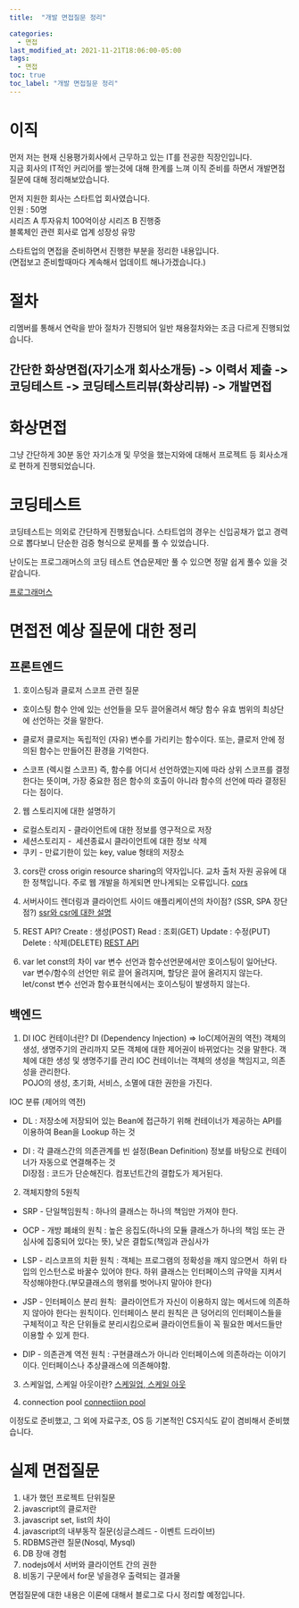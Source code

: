 ```yaml
---
title:  "개발 면접질문 정리"

categories:
  - 면접
last_modified_at: 2021-11-21T18:06:00-05:00
tags:
  - 면접
toc: true
toc_label: "개발 면접질문 정리"
---
```


# 이직
먼저 저는 현재 신용평가회사에서 근무하고 있는 IT를 전공한 직장인입니다. <br>
지금 회사의 IT적인 커리어를 쌓는것에 대해 한계를 느껴 이직 준비를 하면서 개발면접 질문에 대해 정리해보았습니다.<br>

먼저 지원한 회사는 스타트업 회사였습니다.<br>
인원 : 50명 <br>
시리즈 A 투자유치 100억이상 시리즈 B 진행중<br>
블록체인 관련 회사로 업계 성장성 유망

스타트업의 면접을 준비하면서 진행한 부분을 정리한 내용입니다. <br>
(면접보고 준비할때마다 계속해서 업데이트 해나가겠습니다.)

# 절차
리멤버를 통해서 연락을 받아 절차가 진행되어 일반 채용절차와는 조금 다르게 진행되었습니다.

## 간단한 화상면접(자기소개 회사소개등) -> 이력서 제출 -> 코딩테스트 -> 코딩테스트리뷰(화상리뷰) -> 개발면접

# 화상면접
그냥 간단하게 30분 동안 자기소개 및 무엇을 했는지와에 대해서 프로젝트 등 회사소개로 편하게 진행되었습니다.

# 코딩테스트
코딩테스트는 의외로 간단하게 진행됬습니다. 스타트업의 경우는 신입공채가 없고 경력으로 뽑다보니 단순한 검증 형식으로 문제를 풀 수 있었습니다.<br>

난이도는 프로그래머스의 코딩 테스트 연습문제만 풀 수 있으면 정말 쉽게 풀수 있을 것 같습니다.<br>

[프로그래머스](https://programmers.co.kr/learn/challenges)


# 면접전 예상 질문에 대한 정리
## 프론트엔드
1. 호이스팅과 클로저 스코프 관련 질문
- 호이스팅
함수 안에 있는 선언들을 모두 끌어올려서 해당 함수 유효 범위의 최상단에 선언하는 것을 말한다.

- 클로저
클로저는 독립적인 (자유) 변수를 가리키는 함수이다. 또는, 클로저 안에 정의된 함수는 만들어진 환경을 기억한다.

- 스코프 (렉시컬 스코프)
즉, 함수를 어디서 선언하였는지에 따라 상위 스코프를 결정한다는 뜻이며, 가장 중요한 점은 함수의 호출이 아니라 함수의 선언에 따라 결정된다는 점이다.

2. 웹 스토리지에 대한 설명하기
- 로컬스토리지 - 클라이언트에 대한 정보를 영구적으로 저장
- 세션스토리지 -  세션종료시 클라이언트에 대한 정보 삭제
- 쿠키 - 만료기한이 있는 key, value 형태의 저장소 


3. cors란
cross origin resource sharing의 약자입니다. 교차 출처 자원 공유에 대한 정책입니다. 
주로 웹 개발을 하게되면 만나게되는 오류입니다. 
[cors](https://developer.mozilla.org/ko/docs/Web/HTTP/CORS)


4. 서버사이드 렌더링과 클라이언트 사이드 애플리케이션의 차이점? (SSR, SPA 장단점?)
[ssr와 csr에 대한 설명](https://d2.naver.com/helloworld/7804182)

5. REST API?
Create : 생성(POST)
Read : 조회(GET)
Update : 수정(PUT)
Delete : 삭제(DELETE)
[REST API](https://gmlwjd9405.github.io/2018/09/21/rest-and-restful.html)

6. var let const의 차이
var 변수 선언과 함수선언문에서만 호이스팅이 일어난다.
var 변수/함수의 선언만 위로 끌어 올려지며, 할당은 끌어 올려지지 않는다.
let/const 변수 선언과 함수표현식에서는 호이스팅이 발생하지 않는다.

## 백엔드
1. DI IOC 컨테이너란?
DI (Dependency Injection)
=> IoC(제어권의 역전) 객체의 생성, 생명주기의 관리까지 모든 객체에 대한 제어권이 바뀌었다는 것을 말한다.
객체에 대한 생성 및 생명주기를 관리
IOC 컨테이너는 객체의 생성을 책임지고, 의존성을 관리한다.<br>
POJO의 생성, 초기화, 서비스, 소멸에 대한 권한을 가진다.

IOC 분류 (제어의 역전)
- DL : 저장소에 저장되어 있는 Bean에 접근하기 위해 컨테이너가 제공하는 API를 이용하여 Bean을 Lookup 하는 것

- DI : 각 클래스간의 의존관계를 빈 설정(Bean Definition) 정보를 바탕으로 컨테이너가 자동으로 연결해주는 것<br>
DI장점 : 코드가 단순해진다. 컴포넌트간의 결합도가 제거된다.


2. 객체지향의 5원칙
- SRP - 단일책임원칙 : 하나의 클래스는 하나의 책임만 가져야 한다.
- OCP - 개방 폐쇄의 원칙 : 높은 응집도(하나의 모듈 클래스가 하나의 책임 또는 관심사에 집중되어 있다는 뜻), 낮은 결합도(책임과 관심사가 
- LSP - 리스코프의 치환 원칙 : 객체는 프로그램의 정확성을 깨지 않으면서  하위 타입의 인스턴스로 바꿀수 있어야 한다.
하위 클래스는 인터페이스의 규약을 지켜서 작성해야한다.(부모클래스의 행위를 벗어나지 말아야 한다)

- JSP - 인터페이스 분리 원칙:  클라이언트가 자신이 이용하지 않는 메서드에 의존하지 않아야 한다는 원칙이다. 인터페이스 분리 원칙은 큰 덩어리의 인터페이스들을 구체적이고 작은 단위들로 분리시킴으로써 클라이언트들이 꼭 필요한 메서드들만 이용할 수 있게 한다. 

- DIP - 의존관계 역전 원칙 : 구현클래스가 아니라 인터페이스에 의존하라는 이야기이다. 인터페이스나 추상클래스에 의존해야함.


3. 스케일업, 스케일 아웃이란?
[스케일업, 스케일 아웃](https://library.gabia.com/contents/infrahosting/1222/)

4. connection pool
[connectiion pool](https://linked2ev.github.io/spring/2019/08/14/Spring-3-%EC%BB%A4%EB%84%A5%EC%85%98-%ED%92%80%EC%9D%B4%EB%9E%80/)

이정도로 준비했고, 그 외에 자료구조, OS 등 기본적인 CS지식도 같이 겸비해서 준비했습니다.

# 실제 면접질문

1. 내가 했던 프로젝트 단위질문
2. javascript의 클로저란
3. javascript set, list의 차이
4. javascript의 내부동작 질문(싱글스레드 - 이벤트 드라이브)
5. RDBMS관련 질문(Nosql, Mysql)
6. DB 장애 경험
7. nodejs에서 서버와 클라이언트 간의 권한
8. 비동기 구문에서 for문 넣을경우 출력되는 결과물

면접질문에 대한 내용은 이론에 대해서 블로그로 다시 정리할 예정입니다.